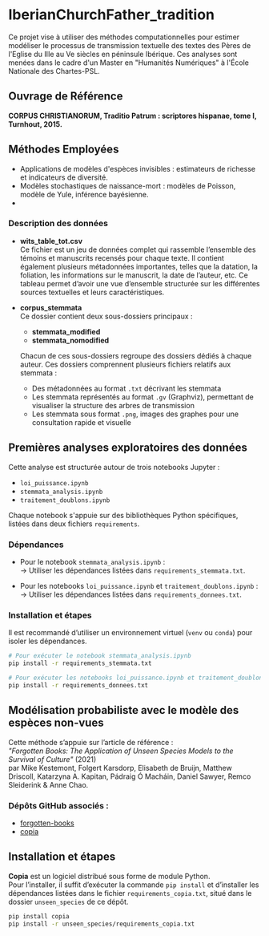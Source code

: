 # IberianChurchFather_tradition

Ce projet vise à utiliser des méthodes computationnelles pour estimer modéliser le processus de transmission textuelle des textes des Pères de l'Eglise du IIIe au Ve siècles en péninsule Ibérique. 
Ces analyses sont menées dans le cadre d'un Master en "Humanités Numériques" à l'École Nationale des Chartes-PSL.

## Ouvrage de Référence

**CORPUS CHRISTIANORUM, Traditio Patrum : scriptores hispanae, tome I, Turnhout, 2015.**

## Méthodes Employées

- Applications de modèles d'espèces invisibles : estimateurs de richesse et indicateurs de diversité.
- Modèles stochastiques de naissance-mort : modèles de Poisson, modèle de Yule, inférence bayésienne.
- 
### Description des données

- **wits_table_tot.csv**  
  Ce fichier est un jeu de données complet qui rassemble l’ensemble des témoins et manuscrits recensés pour chaque texte. Il contient également plusieurs métadonnées importantes, telles que la datation, la foliation, les informations sur le manuscrit, la date de l’auteur, etc. Ce tableau permet d’avoir une vue d’ensemble structurée sur les différentes sources textuelles et leurs caractéristiques.

- **corpus_stemmata**  
  Ce dossier contient deux sous-dossiers principaux :  
  - **stemmata_modified**  
  - **stemmata_nomodified**  
  
  Chacun de ces sous-dossiers regroupe des dossiers dédiés à chaque auteur. Ces dossiers comprennent plusieurs fichiers relatifs aux stemmata :  
  - Des métadonnées au format `.txt` décrivant les stemmata  
  - Les stemmata représentés au format `.gv` (Graphviz), permettant de visualiser la structure des arbres de transmission  
  - Les stemmata sous format `.png`, images des graphes pour une consultation rapide et visuelle  


## Premières analyses exploratoires des données

Cette analyse est structurée autour de trois notebooks Jupyter :

- `loi_puissance.ipynb`
- `stemmata_analysis.ipynb`
- `traitement_doublons.ipynb` 

Chaque notebook s'appuie sur des bibliothèques Python spécifiques, listées dans deux fichiers `requirements`.

### Dépendances

- Pour le notebook `stemmata_analysis.ipynb` :  
  → Utiliser les dépendances listées dans `requirements_stemmata.txt`.

- Pour les notebooks `loi_puissance.ipynb` et `traitement_doublons.ipynb` :  
  → Utiliser les dépendances listées dans `requirements_donnees.txt`.

### Installation et étapes

Il est recommandé d’utiliser un environnement virtuel (`venv` ou `conda`) pour isoler les dépendances.

```bash
# Pour exécuter le notebook stemmata_analysis.ipynb
pip install -r requirements_stemmata.txt

# Pour exécuter les notebooks loi_puissance.ipynb et traitement_doublons.ipynb
pip install -r requirements_donnees.txt
```


## Modélisation probabiliste avec le modèle des espèces non-vues

Cette méthode s’appuie sur l’article de référence :  
*"Forgotten Books: The Application of Unseen Species Models to the Survival of Culture"* (2021)  
par Mike Kestemont, Folgert Karsdorp, Elisabeth de Bruijn, Matthew Driscoll, Katarzyna A. Kapitan, Pádraig Ó Macháin, Daniel Sawyer, Remco Sleiderink & Anne Chao.

### Dépôts GitHub associés :  
- [forgotten-books](https://github.com/mikekestemont/forgotten-books)  
- [copia](https://github.com/mikekestemont/copia)

## Installation et étapes

**Copia** est un logiciel distribué sous forme de module Python.  
Pour l’installer, il suffit d’exécuter la commande `pip install` et d’installer les dépendances listées dans le fichier `requirements_copia.txt`, situé dans le dossier `unseen_species` de ce dépôt.


```bash
pip install copia
pip install -r unseen_species/requirements_copia.txt
```



